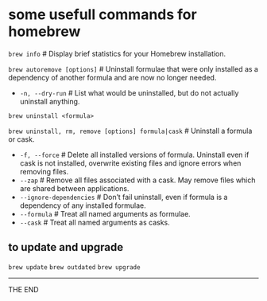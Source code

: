# some usefull commands for homebrew

`brew info`  # Display brief statistics for your Homebrew installation.

`brew autoremove [options]`  # Uninstall formulae that were only installed as
a dependency of another formula and are now no longer needed.
* `-n, --dry-run`  # List what would be uninstalled, but do not actually
  uninstall anything.

`brew uninstall <formula>`

`brew uninstall, rm, remove [options] formula|cask` # Uninstall a formula or
cask.
* `-f, --force`  # Delete all installed versions of formula.
  Uninstall even if cask is not installed, overwrite existing files and ignore
  errors when removing files.
* `--zap`  # Remove all files associated with a cask. May remove files which
  are shared between applications.
* `--ignore-dependencies`  # Don’t fail uninstall, even if formula is a
  dependency of any installed formulae.
* `--formula`  # Treat all named arguments as formulae.
* `--cask`  # Treat all named arguments as casks.

## to update and upgrade

`brew update`
`brew outdated`
`brew upgrade`

---

THE END
